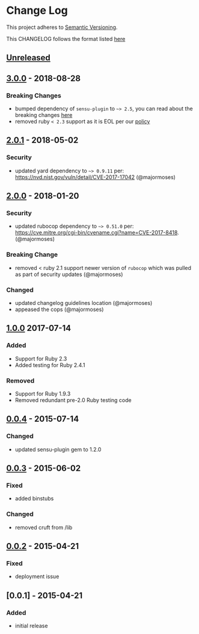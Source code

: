 # Change Log
This project adheres to [Semantic Versioning](http://semver.org/).

This CHANGELOG follows the format listed [here](https://github.com/sensu-plugins/community/blob/master/HOW_WE_CHANGELOG.md)

## [Unreleased]

## [3.0.0] - 2018-08-28
### Breaking Changes
- bumped dependency of `sensu-plugin` to `~> 2.5`, you can read about the breaking changes [here](https://github.com/sensu-plugins/sensu-plugin/blob/master/CHANGELOG.md#v200---2017-03-29)
- removed ruby `< 2.3` support as it is EOL per our [policy](https://github.com/sensu/sensu-docs/blob/master/content/plugins/1.0/faq.md#what-is-the-policy-on-supporting-end-of-lifeeol-ruby-versions)

## [2.0.1] - 2018-05-02
### Security
- updated yard dependency to `~> 0.9.11` per: https://nvd.nist.gov/vuln/detail/CVE-2017-17042 (@majormoses)

## [2.0.0] - 2018-01-20
### Security
- updated rubocop dependency to `~> 0.51.0` per: https://cve.mitre.org/cgi-bin/cvename.cgi?name=CVE-2017-8418. (@majormoses)

### Breaking Change
- removed < ruby 2.1 support newer version of `rubocop` which was pulled as part of security updates (@majormoses)

### Changed
- updated changelog guidelines location (@majormoses)
- appeased the cops (@majormoses)


## [1.0.0] 2017-07-14
### Added
- Support for Ruby 2.3
- Added testing for Ruby 2.4.1

### Removed
- Support for Ruby 1.9.3
- Removed redundant pre-2.0 Ruby testing code

## [0.0.4] - 2015-07-14
### Changed
- updated sensu-plugin gem to 1.2.0

## [0.0.3] - 2015-06-02
### Fixed
- added binstubs

### Changed
- removed cruft from /lib

## [0.0.2] - 2015-04-21
### Fixed
- deployment issue

## [0.0.1] - 2015-04-21
### Added
- initial release

[Unreleased]: https://github.com/sensu-plugins/sensu-plugins-campfire/compare/3.0.0...HEAD
[3.0.0]: https://github.com/sensu-plugins/sensu-plugins-campfire/compare/2.0.1...3.0.0
[2.0.1]: https://github.com/sensu-plugins/sensu-plugins-campfire/compare/2.0.0...2.0.1
[2.0.0]: https://github.com/sensu-plugins/sensu-plugins-campfire/compare/1.0.0...2.0.0
[1.0.0]: https://github.com/sensu-plugins/sensu-plugins-campfire/compare/0.0.4...1.0.0
[0.0.4]: https://github.com/sensu-plugins/sensu-plugins-campfire/compare/0.0.3...0.0.4
[0.0.3]: https://github.com/sensu-plugins/sensu-plugins-campfire/compare/0.0.2...0.0.3
[0.0.2]: https://github.com/sensu-plugins/sensu-plugins-campfire/compare/0.0.1...0.0.2
